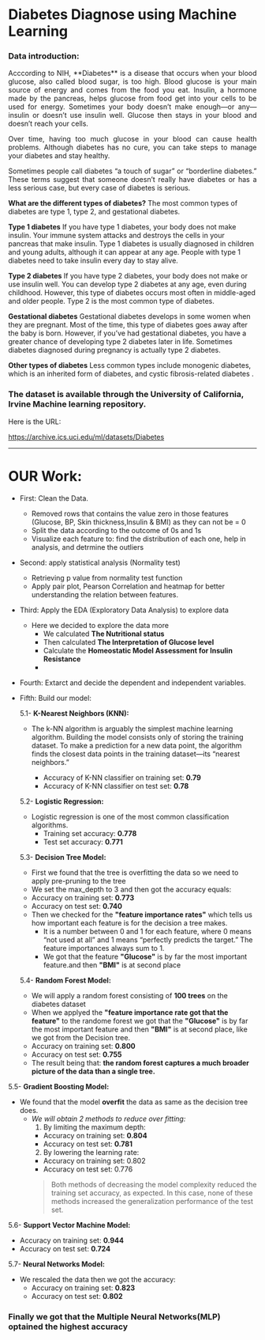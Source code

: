 # Diabetes Diagnose using Machine Learning
### Data introduction:

<p  style="text-align:justify">
Acccording to NIH, **Diabetes** is a disease that occurs when your blood glucose, also called blood sugar, is too high. Blood glucose is your main source of energy and comes from the food you eat. Insulin, a hormone made by the pancreas, helps glucose from food get into your cells to be used for energy. Sometimes your body doesn’t make enough—or any—insulin or doesn’t use insulin well. Glucose then stays in your blood and doesn’t reach your cells.
<p  style="text-align:justify">
Over time, having too much glucose in your blood can cause health problems. Although diabetes has no cure, you can take steps to manage your diabetes and stay healthy.
<p  style="text-align:justify">
Sometimes people call diabetes “a touch of sugar” or “borderline diabetes.” These terms suggest that someone doesn’t really have diabetes or has a less serious case, but every case of diabetes is serious.<p  style="text-align:justify">

**What are the different types of diabetes?**
The most common types of diabetes are type 1, type 2, and gestational diabetes.<p  style="text-align:justify">

**Type 1 diabetes**
If you have type 1 diabetes, your body does not make insulin. Your immune system attacks and destroys the cells in your pancreas that make insulin. Type 1 diabetes is usually diagnosed in children and young adults, although it can appear at any age. People with type 1 diabetes need to take insulin every day to stay alive.<p  style="text-align:justify">

**Type 2 diabetes**
If you have type 2 diabetes, your body does not make or use insulin well. You can develop type 2 diabetes at any age, even during childhood. However, this type of diabetes occurs most often in middle-aged and older people. Type 2 is the most common type of diabetes.<p  style="text-align:justify">

**Gestational diabetes**
Gestational diabetes develops in some women when they are pregnant. Most of the time, this type of diabetes goes away after the baby is born. However, if you’ve had gestational diabetes, you have a greater chance of developing type 2 diabetes later in life. Sometimes diabetes diagnosed during pregnancy is actually type 2 diabetes.<p  style="text-align:justify">

**Other types of diabetes**
Less common types include monogenic diabetes, which is an inherited form of diabetes, and cystic fibrosis-related diabetes .
<p  style="text-align:justify">


<h3>The dataset is available through the University of California, Irvine Machine learning repository.</h3>
  Here is the URL:

https://archive.ics.uci.edu/ml/datasets/Diabetes

----------------------------------------------------------------------

# OUR Work: 
- First: Clean the Data.
  - Removed rows that contains the value zero in those features (Glucose, BP, Skin thickness,Insulin & BMI) as they can not be = 0
  - Split the data according to the outcome of 0s and 1s
  - Visualize each feature to: find the distribution of each one, help in analysis, and detrmine the outliers 

- Second: apply statistical analysis (Normality test)
  - Retrieving p value from normality test function
  - Apply pair plot, Pearson Correlation and heatmap for better understanding the relation between features.

- Third: Apply the EDA (Exploratory Data Analysis) to explore data
  - Here we decided to explore the data more 
    - We calculated **The Nutritional status**
    - Then calculated **The Interpretation of Glucose level**
    - Calculate the **Homeostatic Model Assessment for Insulin Resistance**
    - 

- Fourth: Extarct and decide the dependent and independent variables. 

- Fifth: Build our model:

  5.1- **K-Nearest Neighbors (KNN):**
    - The k-NN algorithm is arguably the simplest machine learning algorithm. Building the model consists only of storing the training dataset. To make a prediction for a new data point, the algorithm finds the closest data points in the training dataset—its “nearest neighbors.”

      - Accuracy of K-NN classifier on training set: **0.79**
      - Accuracy of K-NN classifier on test set: **0.78**

  5.2- **Logistic Regression:**
    - Logistic regression is one of the most common classification algorithms.
      - Training set accuracy: **0.778**
      - Test set accuracy: **0.771**
  
  5.3- **Decision Tree Model:**
    - First we found that the tree is overfitting the data so we need to apply pre-pruning to the tree
    - We set the max_depth to 3 and then got the accuracy equals:
    - Accuracy on training set: **0.773**
    - Accuracy on test set: **0.740**
    - Then we checked for the **"feature importance rates"** which tells us how important each feature is for the decision a tree makes.
      - It is a number between 0 and 1 for each feature, where 0 means “not used at all” and 1 means “perfectly predicts the target.” The feature importances always sum to 1.
      - We got that the feature **"Glucose"** is by far the most important feature.and then **"BMI"** is at second place
  
  5.4- **Random Forest Model:**
    - We will apply a random forest consisting of **100 trees** on the diabetes dataset
    - When we applyed the **"feature importance rate  got that the feature"** to the randome forest we got that the **"Glucose"** is by far the most important feature and then **"BMI"** is at second place, like we got from the Decision tree.
    - Accuracy on training set: **0.800**
    - Accuracy on test set: **0.755**
    - The result being that: **the random forest captures a much broader picture of the data than a single tree.**

5.5- **Gradient Boosting Model:**
  - We found that the model **overfit** the data as same as the decision tree does.
    - *We will obtain 2 methods to reduce over fitting:*
      1. By limiting the maximum depth:
        - Accuracy on training set: **0.804**
        - Accuracy on test set: **0.781**
      2. By lowering the learning rate:
        - Accuracy on training set: 0.802
        - Accuracy on test set: 0.776
      > Both methods of decreasing the model complexity reduced the training set accuracy, as expected. In this case, none of these methods increased the generalization performance of the test set.

5.6- **Support Vector Machine Model:**
  - Accuracy on training set: **0.944**
  - Accuracy on test set: **0.724**

5.7- **Neural Networks Model:**
- We rescaled the data then we got the accuracy:
  - Accuracy on training set: **0.823**
  - Accuracy on test set: **0.802**

### Finally we got that the Multiple Neural Networks(MLP) optained the highest accuracy


